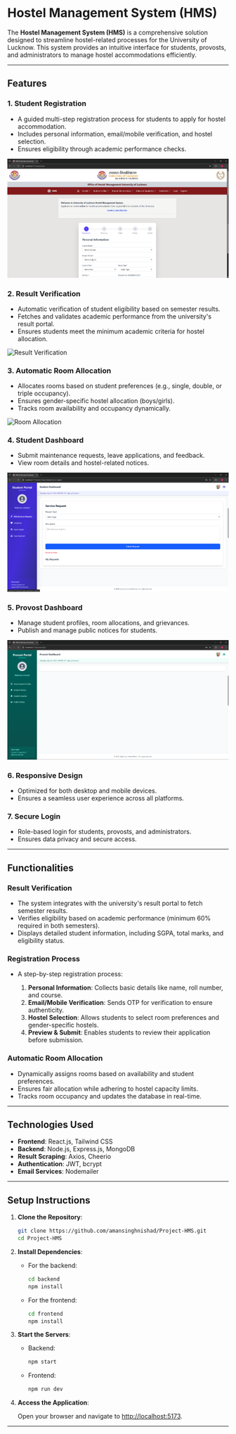 # Hostel Management System (HMS)

The **Hostel Management System (HMS)** is a comprehensive solution designed to streamline hostel-related processes for the University of Lucknow. This system provides an intuitive interface for students, provosts, and administrators to manage hostel accommodations efficiently.

---

## Features

### 1. **Student Registration**

- A guided multi-step registration process for students to apply for hostel accommodation.
- Includes personal information, email/mobile verification, and hostel selection.
- Ensures eligibility through academic performance checks.

![Registration Page](frontend/public/ForReadMe/register-page-image.png)

### 2. **Result Verification**

- Automatic verification of student eligibility based on semester results.
- Fetches and validates academic performance from the university's result portal.
- Ensures students meet the minimum academic criteria for hostel allocation.

![Result Verification](frontend/public/ForReadMe/result-verification-image.png)

### 3. **Automatic Room Allocation**

- Allocates rooms based on student preferences (e.g., single, double, or triple occupancy).
- Ensures gender-specific hostel allocation (boys/girls).
- Tracks room availability and occupancy dynamically.

![Room Allocation](frontend/public/ForReadMe/room-allocation-image.png)

### 4. **Student Dashboard**

- Submit maintenance requests, leave applications, and feedback.
- View room details and hostel-related notices.

![Student Dashboard](frontend/public/ForReadMe/student-dashboard-image.png)

### 5. **Provost Dashboard**

- Manage student profiles, room allocations, and grievances.
- Publish and manage public notices for students.

![Provost Dashboard](frontend/public/ForReadMe/provost-dashboard-image.png)

### 6. **Responsive Design**

- Optimized for both desktop and mobile devices.
- Ensures a seamless user experience across all platforms.

### 7. **Secure Login**

- Role-based login for students, provosts, and administrators.
- Ensures data privacy and secure access.

---

## Functionalities

### **Result Verification**

- The system integrates with the university's result portal to fetch semester results.
- Verifies eligibility based on academic performance (minimum 60% required in both semesters).
- Displays detailed student information, including SGPA, total marks, and eligibility status.

### **Registration Process**

- A step-by-step registration process:

  1. **Personal Information**: Collects basic details like name, roll number, and course.
  2. **Email/Mobile Verification**: Sends OTP for verification to ensure authenticity.
  3. **Hostel Selection**: Allows students to select room preferences and gender-specific hostels.
  4. **Preview & Submit**: Enables students to review their application before submission.

### **Automatic Room Allocation**

- Dynamically assigns rooms based on availability and student preferences.
- Ensures fair allocation while adhering to hostel capacity limits.
- Tracks room occupancy and updates the database in real-time.

---

## Technologies Used

- **Frontend**: React.js, Tailwind CSS
- **Backend**: Node.js, Express.js, MongoDB
- **Result Scraping**: Axios, Cheerio
- **Authentication**: JWT, bcrypt
- **Email Services**: Nodemailer

---

## Setup Instructions

1. **Clone the Repository**:

   ```bash
   git clone https://github.com/amansinghnishad/Project-HMS.git
   cd Project-HMS
   ```

2. **Install Dependencies**:

   - For the backend:

     ```bash
     cd backend
     npm install
     ```

   - For the frontend:

     ```bash
     cd frontend
     npm install
     ```

3. **Start the Servers**:

   - Backend:

     ```bash
     npm start
     ```

   - Frontend:

     ```bash
     npm run dev
     ```

4. **Access the Application**:

   Open your browser and navigate to [http://localhost:5173](http://localhost:5173).

---



